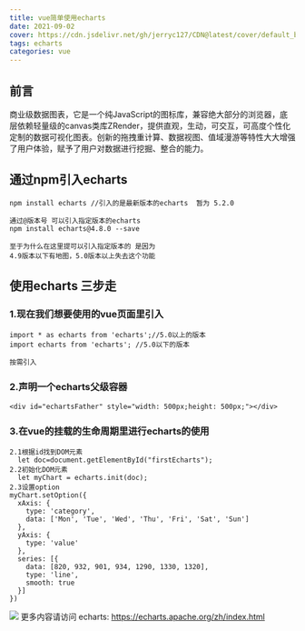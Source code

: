 ```yaml
---
title: vue简单使用echarts
date: 2021-09-02     
cover: https://cdn.jsdelivr.net/gh/jerryc127/CDN@latest/cover/default_bg.png #cover 文章图标
tags: echarts
categories: vue
---
```

## 前言
商业级数据图表，它是一个纯JavaScript的图标库，兼容绝大部分的浏览器，底层依赖轻量级的canvas类库ZRender，提供直观，生动，可交互，可高度个性化定制的数据可视化图表。创新的拖拽重计算、数据视图、值域漫游等特性大大增强了用户体验，赋予了用户对数据进行挖掘、整合的能力。

## 通过npm引入echarts
```vue
npm install echarts //引入的是最新版本的echarts  暂为 5.2.0

通过@版本号 可以引入指定版本的echarts
npm install echarts@4.8.0 --save

至于为什么在这里提可以引入指定版本的 是因为
4.9版本以下有地图，5.0版本以上失去这个功能
```

## 使用echarts 三步走
### 1.现在我们想要使用的vue页面里引入
```vue
import * as echarts from 'echarts';//5.0以上的版本
import echarts from 'echarts'; //5.0以下的版本

按需引入
```

### 2.声明一个echarts父级容器
```vue
<div id="echartsFather" style="width: 500px;height: 500px;"></div>
```
### 3.在vue的挂载的生命周期里进行echarts的使用
```vue
2.1根据id找到DOM元素
  let doc=document.getElementById("firstEcharts");
2.2初始化DOM元素
  let myChart = echarts.init(doc);
2.3设置option
myChart.setOption({
  xAxis: {
    type: 'category',
    data: ['Mon', 'Tue', 'Wed', 'Thu', 'Fri', 'Sat', 'Sun']
  },
  yAxis: {
    type: 'value'
  },
  series: [{
    data: [820, 932, 901, 934, 1290, 1330, 1320],
    type: 'line',
    smooth: true
  }]
})
 ```



![](https://cdn.jsdelivr.net/gh/AndrChen55302/CDN@main/img/hpp_upload/1630600328000.png) 
更多内容请访问  echarts:  https://echarts.apache.org/zh/index.html
    
